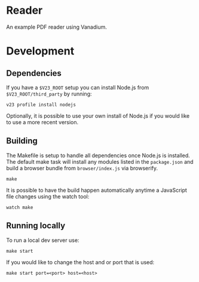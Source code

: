# Reader

An example PDF reader using Vanadium.

# Development

## Dependencies

If you have a `$V23_ROOT` setup you can install Node.js from
`$V23_ROOT/third_party` by running:

    v23 profile install nodejs

Optionally, it is possible to use your own install of Node.js if you would like
to use a more recent version.

## Building

The Makefile is setup to handle all dependencies once Node.js is installed. The
default make task will install any modules listed in the `package.json` and
build a browser bundle from `browser/index.js` via browserify.

    make

It is possible to have the build happen automatically anytime a JavaScript file
changes using the watch tool:

    watch make

## Running locally

To run a local dev server use:

    make start

If you would like to change the host and or port that is used:

    make start port=<port> host=<host>
